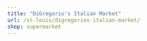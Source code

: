 ```yaml
---
title: "DiGregorio's Italian Market"
url: /st-louis/digregorios-italian-market/
shop: supermarket
---
```


